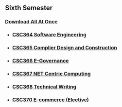 ## Sixth Semester

### [Download All At Once](https://samriddhicollegeedunp-my.sharepoint.com/:f:/g/personal/wilsonshrestha_samriddhicollege_edu_np/Er_9SZqlMqhHtyJOBYjvOsgBqk6sbJro7_4lUkwhwPXypQ?e=5Tdtul)

- ### [CSC364 Software Engineering](https://github.com/WilcyWilson/CSIT-All)

- ### [CSC365 Complier Design and Construction](https://github.com/WilcyWilson/CSIT-All)

- ### [CSC366 E-Governance](https://github.com/WilcyWilson/CSIT-All)

- ### [CSC367 NET Centric Computing](https://github.com/WilcyWilson/CSIT-All)

- ### [CSC368 Technical Writing](https://github.com/WilcyWilson/CSIT-All)

- ### [CSC370 E-commerce (Elective)](https://github.com/WilcyWilson/CSIT-All)


